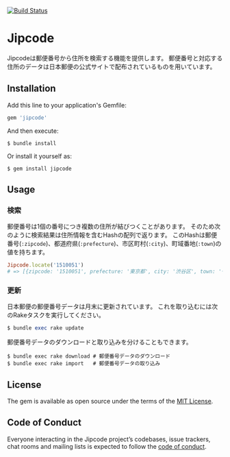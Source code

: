 [![Build Status](https://travis-ci.org/rinkei/jipcode.svg?branch=master)](https://travis-ci.org/rinkei/jipcode)

# Jipcode

Jipcodeは郵便番号から住所を検索する機能を提供します。
郵便番号と対応する住所のデータは日本郵便の公式サイトで配布されているものを用いています。

## Installation

Add this line to your application's Gemfile:

```ruby
gem 'jipcode'
```

And then execute:

```shell
$ bundle install
```

Or install it yourself as:

```shell
$ gem install jipcode
```

## Usage

### 検索
郵便番号は1個の番号につき複数の住所が結びつくことがあります。
そのため次のように検索結果は住所情報を含むHashの配列で返ります。
このHashは郵便番号(`:zipcode`)、都道府県(`:prefecture`)、市区町村(`:city`)、町域番地(`:town`)の値を持ちます。

```ruby
Jipcode.locate('1510051')
# => [{zipcode: '1510051', prefecture: '東京都', city: '渋谷区', town: '千駄ヶ谷'}]
```

### 更新
日本郵便の郵便番号データは月末に更新されています。
これを取り込むには次のRakeタスクを実行してください。

```ruby
$ bundle exec rake update
```

郵便番号データのダウンロードと取り込みを分けることもできます。

```shell
$ bundle exec rake download # 郵便番号データのダウンロード
$ bundle exec rake import   # 郵便番号データの取り込み
```

## License

The gem is available as open source under the terms of the [MIT License](https://opensource.org/licenses/MIT).

## Code of Conduct

Everyone interacting in the Jipcode project’s codebases, issue trackers, chat rooms and mailing lists is expected to follow the [code of conduct](https://github.com/rinkei/jipcode/blob/master/CODE_OF_CONDUCT.md).
